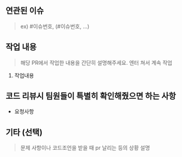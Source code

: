 ## 연관된 이슈 
> ex) #이슈번호, (#이슈번호, ...)


## 작업 내용 
> 해당 PR에서 작업한 내용을 간단히 설명해주세요.
> 엔터 쳐서 계속 작업
1. 작업내용 


## 코드 리뷰시 팀원들이 특별히 확인해줬으면 하는 사항
- 요청사항


## 기타 (선택)
> 문제 사항이나 코드조언을 받을 때 pr 날리는 등의 상황 설명 


